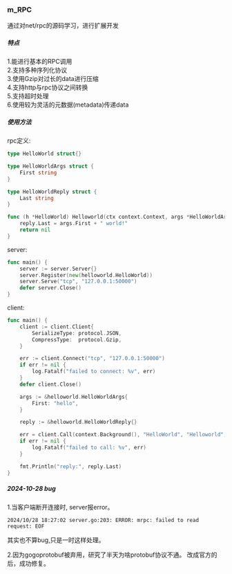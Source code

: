 ### m_RPC

通过对net/rpc的源码学习，进行扩展开发

##### 特点

1.能进行基本的RPC调用  
2.支持多种序列化协议  
3.使用Gzip对过长的data进行压缩  
4.支持http与rpc协议之间转换  
5.支持超时处理  
6.使用较为灵活的元数据(metadata)传递data  

##### 使用方法

rpc定义:
```go
type HelloWorld struct{}

type HelloWorldArgs struct {
	First string
}

type HelloWorldReply struct {
	Last string
}

func (h *HelloWorld) Helloworld(ctx context.Context, args *HelloWorldArgs, reply *HelloWorldReply) error {
	reply.Last = args.First + " world!"
	return nil
}

```

server:
```go
func main() {
	server := server.Server{}
	server.Register(new(helloworld.HelloWorld))
	server.Serve("tcp", "127.0.0.1:50000")
	defer server.Close()
}

```

client:
```go
func main() {
	client := client.Client{
		SerializeType: protocol.JSON,
		CompressType:  protocol.Gzip,
	}

	err := client.Connect("tcp", "127.0.0.1:50000")
	if err != nil {
		log.Fatalf("failed to connect: %v", err)
	}
	defer client.Close()

	args := &helloworld.HelloWorldArgs{
		First: "hello",
	}

	reply := &helloworld.HelloWorldReply{}

	err = client.Call(context.Background(), "HelloWorld", "Helloworld", args, reply)
	if err != nil {
		log.Fatalf("failed to call: %v", err)
	}

	fmt.Println("reply:", reply.Last)
}

```

##### 2024-10-28 bug
1.当客户端断开连接时, server报error。
```
2024/10/28 18:27:02 server.go:203: ERROR: mrpc: failed to read request: EOF
```
其实也不算bug,只是一时这样处理。

2.因为gogoprotobuf被弃用，研究了半天为啥protobuf协议不通。
改成官方的后，成功修复。
